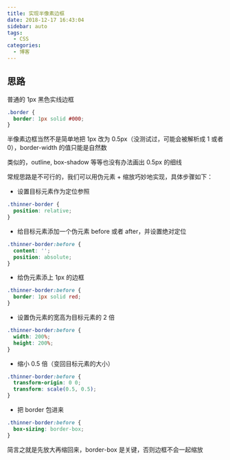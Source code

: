 ```yaml
---
title: 实现半像素边框
date: 2018-12-17 16:43:04
sidebar: auto
tags:
  - CSS
categories:
  - 博客
---
```


## 思路

普通的 1px 黑色实线边框

```css
.border {
  border: 1px solid #000;
}
```

半像素边框当然不是简单地把 1px 改为 0.5px（没测试过，可能会被解析成 1 或者 0），border-width 的值只能是自然数

类似的，outline, box-shadow 等等也没有办法画出 0.5px 的细线

常规思路是不可行的，我们可以用伪元素 + 缩放巧妙地实现，具体步骤如下：

- 设置目标元素作为定位参照

```css
.thinner-border {
  position: relative;
}
```

- 给目标元素添加一个伪元素 before 或者 after，并设置绝对定位

```css
.thinner-border:before {
  content: '';
  position: absolute;
}
```

- 给伪元素添上 1px 的边框

```css
.thinner-border:before {
  border: 1px solid red;
}
```

- 设置伪元素的宽高为目标元素的 2 倍

```css
.thinner-border:before {
  width: 200%;
  height: 200%;
}
```

- 缩小 0.5 倍（变回目标元素的大小）

```css
.thinner-border:before {
  transform-origin: 0 0;
  transform: scale(0.5, 0.5);
}
```

- 把 border 包进来

```css
.thinner-border:before {
  box-sizing: border-box;
}
```

简言之就是先放大再缩回来，border-box 是关键，否则边框不会一起缩放
